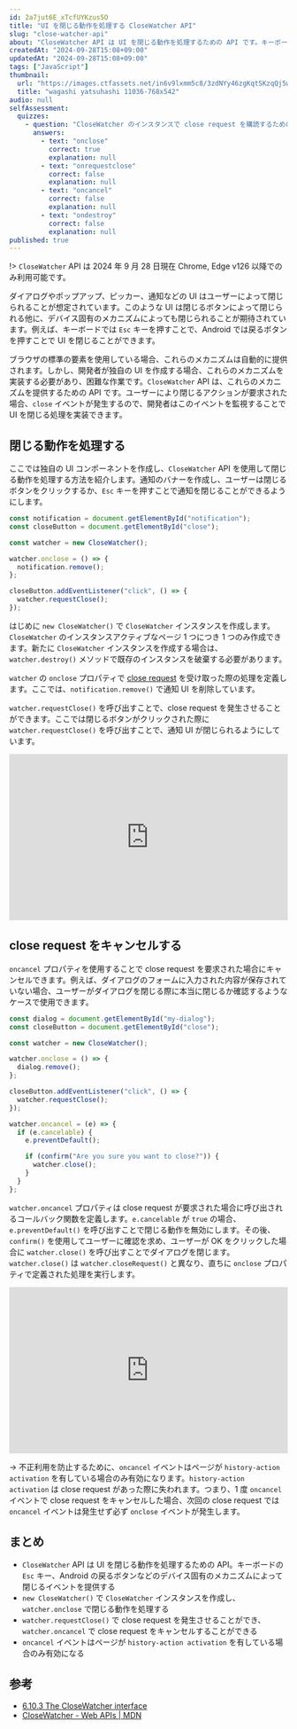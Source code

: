 ```yaml
---
id: 2a7jut6E_xTcfUYKzus5O
title: "UI を閉じる動作を処理する CloseWatcher API"
slug: "close-watcher-api"
about: "CloseWatcher API は UI を閉じる動作を処理するための API です。キーボードの `Esc` キー、Android の戻るボタンなどのデバイス固有のメカニズムによって閉じるイベントを提供します。"
createdAt: "2024-09-28T15:08+09:00"
updatedAt: "2024-09-28T15:08+09:00"
tags: ["JavaScript"]
thumbnail:
  url: "https://images.ctfassets.net/in6v9lxmm5c8/3zdNYy46zgKqtSKzqQj5wW/9655002afba9045d3d2331f235084da3/wagashi_yatsuhashi_11036-768x542.png"
  title: "wagashi yatsuhashi 11036-768x542"
audio: null
selfAssessment:
  quizzes:
    - question: "CloseWatcher のインスタンスで close request を購読するためのプロパティはどれか？"
      answers:
        - text: "onclose"
          correct: true
          explanation: null
        - text: "onrequestclose"
          correct: false
          explanation: null
        - text: "oncancel"
          correct: false
          explanation: null
        - text: "ondestroy"
          correct: false
          explanation: null
published: true
---
```

!> `CloseWatcher` API は 2024 年 9 月 28 日現在 Chrome, Edge v126 以降でのみ利用可能です。

ダイアログやポップアップ、ピッカー、通知などの UI はユーザーによって閉じられることが想定されています。このような UI は閉じるボタンによって閉じられる他に、デバイス固有のメカニズムによっても閉じられることが期待されています。例えば、キーボードでは `Esc` キーを押すことで、Android では戻るボタンを押すことで UI を閉じることができます。

ブラウザの標準の要素を使用している場合、これらのメカニズムは自動的に提供されます。しかし、開発者が独自の UI を作成する場合、これらのメカニズムを実装する必要があり、困難な作業です。`CloseWatcher` API は、これらのメカニズムを提供するための API です。ユーザーにより閉じるアクションが要求された場合、`close` イベントが発生するので、開発者はこのイベントを監視することで UI を閉じる処理を実装できます。

## 閉じる動作を処理する

ここでは独自の UI コンポーネントを作成し、`CloseWatcher` API を使用して閉じる動作を処理する方法を紹介します。通知のバナーを作成し、ユーザーは閉じるボタンをクリックするか、`Esc` キーを押すことで通知を閉じることができるようにします。

```js
const notification = document.getElementById("notification");
const closeButton = document.getElementById("close");

const watcher = new CloseWatcher();

watcher.onclose = () => {
  notification.remove();
};

closeButton.addEventListener("click", () => {
  watcher.requestClose();
});
```

はじめに `new CloseWatcher()` で `CloseWatcher` インスタンスを作成します。`CloseWatcher` のインスタンスアクティブなページ 1 つにつき 1 つのみ作成できます。新たに `CloseWatcher` インスタンスを作成する場合は、`watcher.destroy()` メソッドで既存のインスタンスを破棄する必要があります。

`watcher` の `onclose` プロパティで [close request](https://html.spec.whatwg.org/multipage/interaction.html#close-request) を受け取った際の処理を定義します。ここでは、`notification.remove()` で通知 UI を削除しています。

`watcher.requestClose()` を呼び出すことで、close request を発生させることができます。ここでは閉じるボタンがクリックされた際に `watcher.requestClose()` を呼び出すことで、通知 UI が閉じられるようにしています。

<iframe height="300" style="width: 100%;" scrolling="no" title="Untitled" src="https://codepen.io/azukiazusa1/embed/LYwVaNW?default-tab=css%2Cresult" frameborder="no" loading="lazy" allowtransparency="true" allowfullscreen="true">
  See the Pen <a href="https://codepen.io/azukiazusa1/pen/LYwVaNW">
  Untitled</a> by azukiazusa1 (<a href="https://codepen.io/azukiazusa1">@azukiazusa1</a>)
  on <a href="https://codepen.io">CodePen</a>.
</iframe>

## close request をキャンセルする

`oncancel` プロパティを使用することで close request を要求された場合にキャンセルできます。例えば、ダイアログのフォームに入力された内容が保存されていない場合、ユーザーがダイアログを閉じる際に本当に閉じるか確認するようなケースで使用できます。

```js
const dialog = document.getElementById("my-dialog");
const closeButton = document.getElementById("close");

const watcher = new CloseWatcher();

watcher.onclose = () => {
  dialog.remove();
};

closeButton.addEventListener("click", () => {
  watcher.requestClose();
});

watcher.oncancel = (e) => {
  if (e.cancelable) {
    e.preventDefault();

    if (confirm("Are you sure you want to close?")) {
      watcher.close();
    }
  }
};
```

`watcher.oncancel` プロパティは close request が要求された場合に呼び出されるコールバック関数を定義します。`e.cancelable` が `true` の場合、`e.preventDefault()` を呼び出すことで閉じる動作を無効にします。その後、`confirm()` を使用してユーザーに確認を求め、ユーザーが OK をクリックした場合に `watcher.close()` を呼び出すことでダイアログを閉じます。`watcher.close()` は `watcher.closeRequest()` と異なり、直ちに `onclose` プロパティで定義された処理を実行します。

<iframe height="300" style="width: 100%;" scrolling="no" title="Untitled" src="https://codepen.io/azukiazusa1/embed/eYqNXgp?default-tab=css%2Cresult" frameborder="no" loading="lazy" allowtransparency="true" allowfullscreen="true">
  See the Pen <a href="https://codepen.io/azukiazusa1/pen/eYqNXgp">
  Untitled</a> by azukiazusa1 (<a href="https://codepen.io/azukiazusa1">@azukiazusa1</a>)
  on <a href="https://codepen.io">CodePen</a>.
</iframe>

-> 不正利用を防止するために、`oncancel` イベントはページが `history-action activation` を有している場合のみ有効になります。`history-action activation` は close request があった際に失われます。つまり、1 度 `oncancel` イベントで close request をキャンセルした場合、次回の close request では `oncancel` イベントは発生せず必ず `onclose` イベントが発生します。

## まとめ

- `CloseWatcher` API は UI を閉じる動作を処理するための API。キーボードの `Esc` キー、Android の戻るボタンなどのデバイス固有のメカニズムによって閉じるイベントを提供する
- `new CloseWatcher()` で `CloseWatcher` インスタンスを作成し、`watcher.onclose` で閉じる動作を処理する
- `watcher.requestClose()` で close request を発生させることができ、`watcher.oncancel` で close request をキャンセルすることができる
- `oncancel` イベントはページが `history-action activation` を有している場合のみ有効になる

## 参考

- [6.10.3 The CloseWatcher interface](https://html.spec.whatwg.org/multipage/interaction.html#closewatcher)
- [CloseWatcher - Web APIs | MDN](https://developer.mozilla.org/en-US/docs/Web/API/CloseWatcher)
